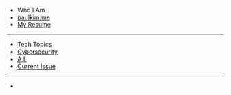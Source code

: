 * Who I Am
* [paulkim.me](https://paulkim.me/?utm_source=techblog&utm_content=navbar)
* [My Resume](https://resume.paulkim.me/?utm_source=techblog&utm_content=navbar)

***

* Tech Topics
* [Cybersecurity](https://blog.paulkim.me/cybersecurity/)
* [A.I.](https://blog.paulkim.me/artificial-intelligence/)
* [Current Issue](https://blog.paulkim.me/current-issue)

***

* 